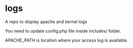 # logs
A repo to display apache and kernel logs

You need to update config.php file inside includes/ folder.

APACHE_PATH is location where your access log is available.

